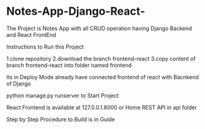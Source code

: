 # Notes-App-Django-React-

The Project is Notes App with all CRUD operation having Django Backend and React FrontEnd


Instructions to Run this Project 

1.clone repository
2.download the branch frontend-react
3.copy content of branch frontend-react into folder named frontend

Its in Deploy Mode 
already have connected frontend of react with Bacnkend of Django 

python manage.py runserver to Start Project

React Frontend is available at 127.0.0.1.8000 or Home 
REST API in api folder


Step by Step Procedure to Build is in Guide 
